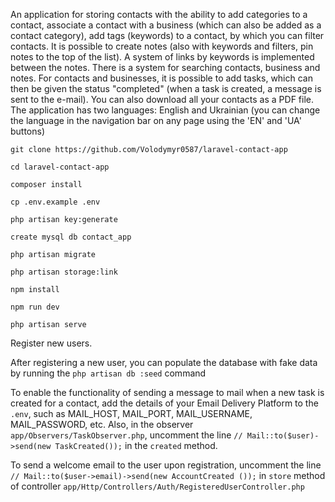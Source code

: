 An application for storing contacts with the ability to add categories to a contact, associate a contact with a business (which can also be added as a contact category), add tags (keywords) to a contact, by which you can filter contacts. It is possible to create notes (also with keywords and filters, pin notes to the top of the list). A system of links by keywords is implemented between the notes. There is a system for searching contacts, business and notes. For contacts and businesses, it is possible to add tasks, which can then be given the status "completed" (when a task is created, a message is sent to the e-mail). You can also download all your contacts as a PDF file. The application has two languages: English and Ukrainian (you can change the language in the navigation bar on any page using the 'EN' and 'UA' buttons)

```git clone https://github.com/Volodymyr0587/laravel-contact-app```

```cd laravel-contact-app```

```composer install```

```cp .env.example .env```

```php artisan key:generate```

```create mysql db contact_app```

```php artisan migrate```

```php artisan storage:link```

```npm install```

```npm run dev```

```php artisan serve```

Register new users.

After registering a new user, you can populate the database with fake data by running the `php artisan db :seed` command

To enable the functionality of sending a message to mail when a new task is created for a contact, add the details of your Email Delivery Platform to the `.env`, such as MAIL_HOST, MAIL_PORT, MAIL_USERNAME, MAIL_PASSWORD, etc. Also, in the observer `app/Observers/TaskObserver.php`, uncomment the line `// Mail::to($user)->send(new TaskCreated());` in the `created` method.

To send a welcome email to the user upon registration, uncomment the line `// Mail::to($user->email)->send(new AccountCreated ());` in `store` method of controller `app/Http/Controllers/Auth/RegisteredUserController.php `
